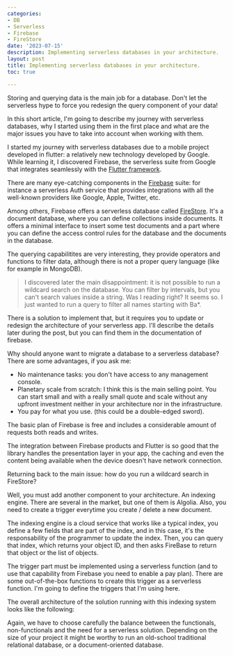 ```yaml
---
categories:
- DB
- Serverless
- Firebase
- FireStore
date: '2023-07-15'
description: Implementing serverless databases in your architecture.
layout: post
title: Implementing serverless databases in your architecture.
toc: true

---
```


Storing and querying data is the main job for a database. Don't let the serverless hype to force you redesign the query component of your data!

In this short article, I'm going to describe my journey with serverless databases, why I started using them in the first place and what are the major issues you have to take into account when working with them.

I started my journey with serverless databases due to a mobile project developed in flutter: a relatively new technology developed by Google. While learning it, I discovered Firebase, the serverless suite from Google that integrates seamlessly with the [Flutter framework][flutter].

There are many eye-catching components in the [Firebase][firebase] suite: for instance a serverless Auth service that provides integrations with all the well-known providers like Google, Apple, Twitter, etc.

Among others, Firebase offers a serverless database called [FireStore][firestore]. It's a document database, where you can define collections inside documents. It offers a minimal interface to insert some test documents and a part where you can define the access control rules for the database and the documents in the database.

The querying capabilitites are very interesting, they provide operators and functions to filter data, although there is not a proper query language (like for example in MongoDB).

>I discovered later the main disappointment: it is not possible to run a wildcard search on the database. You can filter by intervals, but you can't search values inside a string. Was I reading right? It seems so. I just wanted to run a query to filter all names starting with Ba*.

There is a solution to implement that, but it requires you to update or redesign the architecture of your serverless app. I'll describe the details later during the post, but you can find them in the documentation of firebase.

Why should anyone want to migrate a database to a serverless database?
There are some advantages, if you ask me:
 - No maintenance tasks: you don't have access to any management console.
 - Planetary scale from scratch: I think this is the main selling point. You can start small and with a really small quote and scale without any upfront investment neither in your architecture nor in the infrastructure.
 - You pay for what you use. (this could be a double-edged sword).

The basic plan of Firebase is free and includes a considerable amount of requests both reads and writes. 


The integration between Firebase products and Flutter is so good that the library handles the presentation layer in your app, the caching and even the content being available when the device doesn't have network connection.

Returning back to the main issue: how do you run a wildcard search in FireStore?

Well, you must add another component to your architecture. An indexing engine. There are several in the market, but one of them is Algolia. Also, you need to create a trigger everytime you create / delete a new document.

The indexing engine is a cloud service that works like a typical index, you define a few fields that are part of the index, and in this case, it's the responsability of the programmer to update the index. Then, you can query that index, which returns your object ID, and then asks FireBase to return that object or the list of objects.

The trigger part must be implemented using a serverless function (and to use that capability from Firebase you need to enable a pay plan). There are some out-of-the-box functions to create this trigger as a serverless function.
I'm going to define the triggers that I'm using here.

The overall architecture of the solution running with this indexing system looks like the following:


Again, we have to choose carefully the balance between the functionals, non-functionals and the need for a serverless solution. Depending on the size of your project it might be worthy to run an old-school traditional relational database, or a document-oriented database.

[flutter]: https://flutter.dev/
[firebase]: https://firebase.google.com/
[firestore]: https://firebase.google.com/docs/firestore